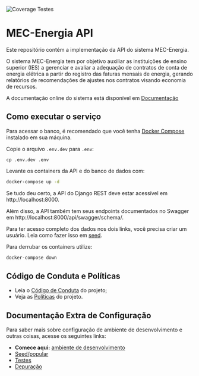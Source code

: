 ![Coverage Testes](https://gitlab.com/knz13/mec-energia-api/badges/feat/adding-test-coverage-badge/coverage.svg)

# MEC-Energia API

Este repositório contém a implementação da API do sistema MEC-Energia.

O sistema MEC-Energia tem por objetivo auxiliar as instituições de ensino superior (IES) a gerenciar e avaliar a adequação de contratos de conta de energia elétrica a partir do registro das faturas mensais de energia, gerando relatórios de recomendações de ajustes nos contratos visando economia de recursos.

A documentação online do sistema está disponível em [Documentação](https://lappis-unb.gitlab.io/projects/mec-energia/documentacao)


## Como executar o serviço

Para acessar o banco, é recomendado que você tenha 
[Docker Compose](https://docs.docker.com/compose/install/) instalado em
sua máquina.

Copie o arquivo `.env.dev` para `.env`:

```
cp .env.dev .env 
```

Levante os containers da API e do banco de dados com:

```sh
docker-compose up -d
```

Se tudo deu certo, a API do Django REST deve estar acessível em 
http://localhost:8000.

Além disso, a API também tem seus endpoints documentados no Swagger em
http://localhost:8000/api/swagger/schema/.

Para ter acesso completo dos dados nos dois links, você precisa criar um 
usuário. Leia como fazer isso em [seed](docs/seed.md#usuário).

Para derrubar os containers utilize:

```sh
docker-compose down
```


## Código de Conduta e Políticas

* Leia o [Código de Conduta](/CODE_OF_CONDUCT.md) do projeto;
* Veja as [Políticas](docs/politicas/branches-commits.md) do projeto.


## Documentação Extra de Configuração

Para saber mais sobre configuração de ambiente de desenvolvimento e 
outras coisas, acesse os seguintes links:

- **Comece aqui:** [ambiente de desenvolvimento](docs/ambiente-desenvolvimento.md)
- [Seed/popular](docs/seed.md)
- [Testes](docs/testes.md)
- [Depuração](docs/depuracao.md)
